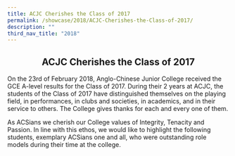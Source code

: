 ```yaml
---
title: ACJC Cherishes the Class of 2017
permalink: /showcase/2018/ACJC-Cherishes-the-Class-of-2017/
description: ""
third_nav_title: "2018"
---
```

## <center> ACJC Cherishes the Class of 2017 </center>

On the 23rd of February 2018, Anglo-Chinese Junior College received the GCE A-level results for the Class of 2017. During their 2 years at ACJC, the students of the Class of 2017 have distinguished themselves on the playing field, in performances, in clubs and societies, in academics, and in their service to others. The College gives thanks for each and every one of them.

As ACSians we cherish our College values of Integrity, Tenacity and Passion. In line with this ethos, we would like to highlight the following students, exemplary ACSians one and all, who were outstanding role models during their time at the college.

